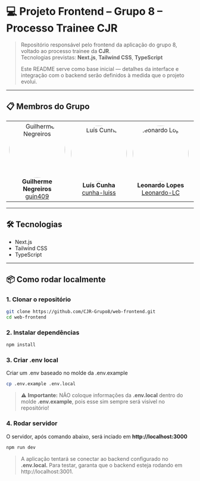# 💻 Projeto Frontend – Grupo 8 – Processo Trainee CJR

> Repositório responsável pelo frontend da aplicação do grupo 8, voltado ao processo trainee da **CJR**.  
> Tecnologias previstas: **Next.js**, **Tailwind CSS**, **TypeScript**  
>  
> Este README serve como base inicial — detalhes da interface e integração com o backend serão definidos à medida que o projeto evolui.

---

## 📋 Membros do Grupo

<table align="center">
  <tr>
    <td align="center">
      <img src="https://avatars.githubusercontent.com/u/166563802?v=4" width="150" height="150" style="border-radius:50%;" alt="Guilherme Negreiros"/><br>
      <b>Guilherme Negreiros</b><br>
      <a href="https://github.com/guin409">guin409</a>
    </td>
    <td align="center">
      <img src="https://avatars.githubusercontent.com/u/87036806?v=4" width="150" height="150" style="border-radius:50%;" alt="Luís Cunha"/><br>
      <b>Luís Cunha</b><br>
      <a href="https://github.com/cunha-luiss">cunha-luiss</a>
    </td>
    <td align="center">
      <img src="https://avatars.githubusercontent.com/u/107566329?v=4" width="150" height="150" style="border-radius:50%;" alt="Leonardo Lopes"/><br>
      <b>Leonardo Lopes</b><br>
      <a href="https://github.com/Leonardo-LC">Leonardo-LC</a>
    </td>
    <td align="center">
      <img src="https://avatars.githubusercontent.com/u/227692461?v=4" width="150" height="150" style="border-radius:50%;" alt="Vinicius"/><br>
      <b>Vinicius</b><br>
      <a href="https://github.com/ViniciusA05">ViniciusA05</a>
    </td>
  </tr>
</table>

---

## 🛠️ Tecnologias

- Next.js  
- Tailwind CSS  
- TypeScript  

---

## 📦 Como rodar localmente

### 1. Clonar o repositório  
```bash
git clone https://github.com/CJR-Grupo8/web-frontend.git
cd web-frontend
```

### 2. Instalar dependências  
```bash
npm install
```

### 3. Criar .env local
Criar um .env baseado no molde da .env.example
```bash
cp .env.example .env.local
```
>⚠️ **Importante:** NÃO coloque informações da **.env.local** dentro do molde **.env.example**, pois esse sim sempre será visível no repositório!

### 4. Rodar servidor
O servidor, após comando abaixo, será inciado em **http://localhost:3000**
```bash
npm run dev
```
>A aplicação tentará se conectar ao backend configurado no **.env.local.**
>Para testar, garanta que o backend esteja rodando em http://localhost:3001.